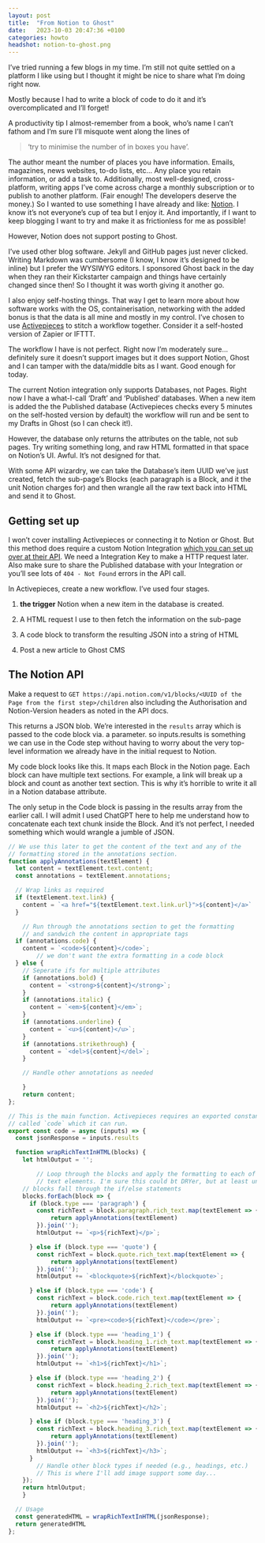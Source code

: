 ```yaml
---
layout: post
title:  "From Notion to Ghost"
date:   2023-10-03 20:47:36 +0100
categories: howto
headshot: notion-to-ghost.png
---
```


I’ve tried running a few blogs in my time. I’m still not quite settled on a platform I like using but I thought it might be nice to share what I’m doing right now.

Mostly because I had to write a block of code to do it and it’s overcomplicated and I’ll forget!

A productivity tip I almost-remember from a book, who’s name I can’t fathom and I’m sure I’ll misquote went along the lines of

> ‘try to minimise the number of in boxes you have’.
>

The author meant the number of places you have information. Emails, magazines, news websites, to-do lists, etc… Any place you retain information, or add a task to. Additionally, most well-designed, cross-platform, writing apps I’ve come across charge a monthly subscription or to publish to another platform. (Fair enough! The developers deserve the money.) So I wanted to use something I have already and like: [Notion](https://notion.so). I know it’s not everyone’s cup of tea but I enjoy it. And importantly, if I want to keep blogging I want to try and make it as frictionless for me as possible!

However, Notion does not support posting to Ghost.

I’ve used other blog software. Jekyll and GitHub pages just never clicked. Writing Markdown was cumbersome (I know, I know it’s designed to be inline) but I prefer the WYSIWYG editors. I sponsored Ghost back in the day when they ran their Kickstarter campaign and things have certainly changed since then! So I thought it was worth giving it another go.

I also enjoy self-hosting things. That way I get to learn more about how software works with the OS, containerisation, networking with the added bonus is that the data is all mine and mostly in my control. I’ve chosen to use [Activepieces](https://www.activepieces.com) to stitch a workflow together. Consider it a self-hosted version of Zapier or IFTTT.

The workflow I have is not perfect. Right now I’m moderately sure… definitely sure it doesn’t support images but it does support Notion, Ghost and I can tamper with the data/middle bits as I want. Good enough for today.

The current Notion integration only supports Databases, not Pages. Right now I have a what-I-call ‘Draft’ and ‘Published’ databases. When a new item is added the the Published database (Activepieces checks every 5 minutes on the self-hosted version by default) the workflow will run and be sent to my Drafts in Ghost (so I can check it!).

However, the database only returns the attributes on the table, not sub pages. Try writing something long, and raw HTML formatted in that space on Notion’s UI. Awful. It’s not designed for that.

With some API wizardry, we can take the Database’s item UUID we’ve just created, fetch the sub-page’s Blocks (each paragraph is a Block, and it the unit Notion charges for) and then wrangle all the raw text back into HTML and send it to Ghost.

## Getting set up

I won’t cover installing Activepieces or connecting it to Notion or Ghost. But this method does require a custom Notion Integration [which you can set up over at their API](https://developers.notion.com). We need a Integration Key to make a HTTP request later. Also make sure to share the Published database with your Integration or you’ll see lots of `404 - Not Found` errors in the API call.

In Activepieces, create a new workflow. I’ve used four stages.

1) **the trigger** Notion when a new item in the database is created.

2) A HTML request I use to then fetch the information on the sub-page

3) A code block to transform the resulting JSON into a string of HTML

4) Post a new article to Ghost CMS

## The Notion API

Make a request to `GET https://api.notion.com/v1/blocks/<UUID of the Page from the first step>/children` also including the Authorisation and Notion-Version headers as noted in the API docs.

This returns a JSON blob. We’re interested in the `results` array which is passed to the code block via. a parameter. so inputs.results is something we can use in the Code step without having to worry about the very top-level information we already have in the initial request to Notion.

My code block looks like this. It maps each Block in the Notion page. Each block can have multiple text sections. For example, a link will break up a block and count as another text section. This is why it’s horrible to write it all in a Notion database attribute.

The only setup in the Code block is passing in the results array from the earlier call. I will admit I used ChatGPT here to help me understand how to concatenate each text chunk inside the Block. And it’s not perfect, I needed something which would wrangle a jumble of JSON.

```jsx
// We use this later to get the content of the text and any of the
// formatting stored in the annotations section.
function applyAnnotations(textElement) {
  let content = textElement.text.content;
  const annotations = textElement.annotations;

  // Wrap links as required
  if (textElement.text.link) {
    content = `<a href="${textElement.text.link.url}">${content}</a>`
  }

	// Run through the annotations section to get the formatting
	// and sandwich the content in appropriate tags
  if (annotations.code) {
    content = `<code>${content}</code>`;
		// we don't want the extra formatting in a code block
  } else {
    // Seperate ifs for multiple attributes
    if (annotations.bold) {
      content = `<strong>${content}</strong>`;
    }
    if (annotations.italic) {
      content = `<em>${content}</em>`;
    }
    if (annotations.underline) {
      content = `<u>${content}</u>`;
    }
    if (annotations.strikethrough) {
      content = `<del>${content}</del>`;
    }

    // Handle other annotations as needed

    }
    return content;
};

// This is the main function. Activepieces requires an exported constant
// called `code` which it can run.
export const code = async (inputs) => {
  const jsonResponse = inputs.results

  function wrapRichTextInHTML(blocks) {
    let htmlOutput = '';

		// Loop through the blocks and apply the formatting to each of their
		// text elements. I'm sure this could bt DRYer, but at least unsupported
    // blocks fall through the if/else statements
    blocks.forEach(block => {
      if (block.type === 'paragraph') {
        const richText = block.paragraph.rich_text.map(textElement => {
            return applyAnnotations(textElement)
        }).join('');
        htmlOutput += `<p>${richText}</p>`;

      } else if (block.type === 'quote') {
        const richText = block.quote.rich_text.map(textElement => {
            return applyAnnotations(textElement)
        }).join('');
        htmlOutput += `<blockquote>${richText}</blockquote>`;

      } else if (block.type === 'code') {
        const richText = block.code.rich_text.map(textElement => {
            return applyAnnotations(textElement)
        }).join('');
        htmlOutput += `<pre><code>${richText}</code></pre>`;

      } else if (block.type === 'heading_1') {
        const richText = block.heading_1.rich_text.map(textElement => {
            return applyAnnotations(textElement)
        }).join('');
        htmlOutput += `<h1>${richText}</h1>`;

      } else if (block.type === 'heading_2') {
        const richText = block.heading_2.rich_text.map(textElement => {
            return applyAnnotations(textElement)
        }).join('');
        htmlOutput += `<h2>${richText}</h2>`;

      } else if (block.type === 'heading_3') {
        const richText = block.heading_3.rich_text.map(textElement => {
            return applyAnnotations(textElement)
        }).join('');
        htmlOutput += `<h3>${richText}</h3>`;
      }
        // Handle other block types if needed (e.g., headings, etc.)
        // This is where I'll add image support some day...
    });
    return htmlOutput;
    }

  // Usage
  const generatedHTML = wrapRichTextInHTML(jsonResponse);
  return generatedHTML
};
```